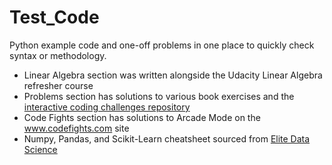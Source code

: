 # Test_Code

Python example code and one-off problems in one place to quickly check syntax or methodology.

- Linear Algebra section was written alongside the Udacity Linear Algebra refresher course
- Problems section has solutions to various book exercises and the [interactive coding challenges repository](https://github.com/donnemartin/interactive-coding-challenges)
- Code Fights section has solutions to Arcade Mode on the www.codefights.com site
- Numpy, Pandas, and Scikit-Learn cheatsheet sourced from [Elite Data Science](https://elitedatascience.com/python-cheat-sheet)

